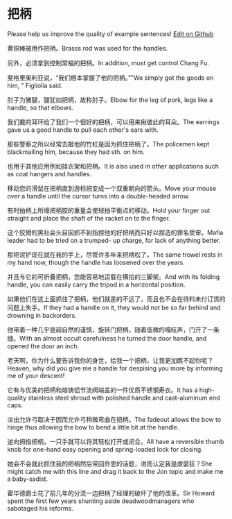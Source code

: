 # 把柄

Please help us improve the quality of example sentences! [Edit on Github](https://github.com/jiyushe/jiyu-example-sentence-source/blob/main/chinese/babing.md)

<p><span class="chinese">黄铜棒被用作把柄。</span><span class="english">Brasss rod was used for the handles.</span></p>

<p><span class="chinese">另外，必须拿到控制常福的把柄。</span><span class="english">In addition, must get control Chang Fu.</span></p>

<p><span class="chinese">斐格里奥利亚说，“我们根本掌握了他的把柄。”</span><span class="english">"We simply got the goods on him, " Figliolia said.</span></p>

<p><span class="chinese">肘子为猪腿，腿犹如把柄，故称肘子。</span><span class="english">Elbow for the leg of pork, legs like a handle, so that elbows.</span></p>

<p><span class="chinese">我们戴的耳环给了我们一个很好的把柄，可以用来揪彼此的耳朵。</span><span class="english">The earrings gave us a good handle to pull each other's ears with.</span></p>

<p><span class="chinese">那些警察之所以经常去敲他的竹杠是因为抓住把柄了。</span><span class="english">The policemen kept blackmailing him, because they had sth. on him.</span></p>

<p><span class="chinese">也用于其他应用例如挂衣架和把柄。</span><span class="english">It is also used in other applications such as coat hangers and handles.</span></p>

<p><span class="chinese">移动您的滑鼠在把柄直到游标把变成一个双重朝向的箭头。</span><span class="english">Move your mouse over a handle until the cursor turns into a double-headed arrow.</span></p>

<p><span class="chinese">有时拍柄上所缠把柄胶的重量会使球拍平衡点的移动。</span><span class="english">Hold your finger out straight and place the shaft of the racket on to the finger.</span></p>

<p><span class="chinese">这个狡猾的黑社会头目因抓不到指控他的好把柄而只好以捏造的罪名受审。</span><span class="english">Mafia leader had to be tried on a trumped- up charge, for lack of anything better.</span></p>

<p><span class="chinese">那把泥铲现在就在我的手上，尽管许多年来把柄松了。</span><span class="english">The same trowel rests in my hand now, though the handle has loosened over the years.</span></p>

<p><span class="chinese">并且与它的可折叠把柄，您能容易地运载在横拍的三脚架。</span><span class="english">And with its folding handle, you can easily carry the tripod in a horizontal position.</span></p>

<p><span class="chinese">如果他们在这上面抓住了把柄，他们就差的不远了，而且也不会在待料未付订货的问题上失手。</span><span class="english">If they had a handle on it, they would not be so far behind and drowning in backorders.</span></p>

<p><span class="chinese">他带着一种几乎是超自然的谨慎，旋转门把柄，随着低微的嘎吱声，门开了一条缝。</span><span class="english">With an almost occult carefulness he turned the door handle, and opened the door an inch.</span></p>

<p><span class="chinese">老天啊，你为什么要告诉我你的身世，给我一个把柄，让我更加瞧不起你呢？</span><span class="english">Heaven, why did you give me a handle for despising you more by informing me of your descent!</span></p>

<p><span class="chinese">它有与优美的把柄和熔铸铝节流阀端盖的一件优质不锈钢寿衣。</span><span class="english">It has a high-quality stainless steel shroud with polished handle and cast-aluminum end caps.</span></p>

<p><span class="chinese">淡出允许弓取决于因而允许弓稍微弯曲在把柄。</span><span class="english">The fadeout allows the bow to hinge thus allowing the bow to bend a little bit at the handle.</span></p>

<p><span class="chinese">逆向拇指把柄，一只手就可以将其轻松打开或闭合。</span><span class="english">All have a reversible thumb knob for one-hand easy opening and spring-loaded lock for closing.</span></p>

<p><span class="chinese">她会不会就此抓住我的把柄然后带回乔恩的话题，进而认定我是虐婴狂？</span><span class="english">She might catch me with this line and drag it back to the Jon topic and make me a baby-sadist.</span></p>

<p><span class="chinese">霍华德爵士花了前几年的分流一边把柄了经理的破坏了他的改革。</span><span class="english">Sir Howard spent the first few years shunting aside deadwoodmanagers who sabotaged his reforms.</span></p>

